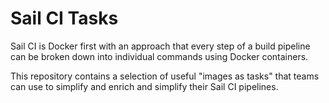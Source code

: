# Sail CI Tasks

Sail CI is Docker first with an approach that every step of a build pipeline can be broken down into individual commands using Docker containers.

This repository contains a selection of useful "images as tasks" that teams can use to simplify and enrich and simplify their Sail CI pipelines.